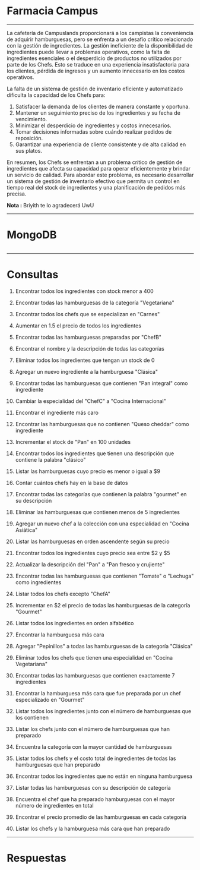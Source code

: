 # Farmacia Campus

------

La cafetería de Campuslands proporcionará a los campistas la conveniencia de adquirir hamburguesas, pero se enfrenta a un desafío crítico relacionado con la gestión de ingredientes. La gestión ineficiente de la disponibilidad de ingredientes puede llevar a problemas operativos, como la falta de ingredientes esenciales o el desperdicio de productos no utilizados por parte de los Chefs. Esto se traduce en una experiencia insatisfactoria para los clientes, pérdida de ingresos y un aumento innecesario en los costos operativos.

La falta de un sistema de gestión de inventario eficiente y automatizado dificulta la capacidad de los Chefs para:

1. Satisfacer la demanda de los clientes de manera constante y oportuna.
2. Mantener un seguimiento preciso de los ingredientes y su fecha de vencimiento.
3. Minimizar el desperdicio de ingredientes y costos innecesarios.
4. Tomar decisiones informadas sobre cuándo realizar pedidos de reposición.
5. Garantizar una experiencia de cliente consistente y de alta calidad en sus platos.

En resumen, los Chefs se enfrentan a un problema crítico de gestión de ingredientes que afecta su capacidad para operar eficientemente y brindar un servicio de calidad. Para abordar este problema, es necesario desarrollar un sistema de gestión de inventario efectivo que permita un control en tiempo real del stock de ingredientes y una planificación de pedidos más precisa.



**Nota :** Briyith te lo agradecerá UwU

------

# MongoDB

```js

```

------

# Consultas

1. Encontrar todos los ingredientes con stock menor a 400
2. Encontrar todas las hamburguesas de la categoría "Vegetariana"
3. Encontrar todos los chefs que se especializan en "Carnes"
4. Aumentar en 1.5 el precio de todos los ingredientes
5. Encontrar todas las hamburguesas preparadas por "ChefB"
6. Encontrar el nombre y la descripción de todas las categorías
7. Eliminar todos los ingredientes que tengan un stock de 0
8. Agregar un nuevo ingrediente a la hamburguesa "Clásica"
9. Encontrar todas las hamburguesas que contienen "Pan integral" como ingrediente
10. Cambiar la especialidad del "ChefC" a "Cocina Internacional"
11. Encontrar el ingrediente más caro
12. Encontrar las hamburguesas que no contienen "Queso cheddar" como ingrediente
13. Incrementar el stock de "Pan" en 100 unidades
14. Encontrar todos los ingredientes que tienen una descripción que contiene la palabra "clásico"
15. Listar las hamburguesas cuyo precio es menor o igual a $9
16. Contar cuántos chefs hay en la base de datos
17. Encontrar todas las categorías que contienen la palabra "gourmet" en su descripción
18. Eliminar las hamburguesas que contienen menos de 5 ingredientes
19. Agregar un nuevo chef a la colección con una especialidad en "Cocina Asiática"
20. Listar las hamburguesas en orden ascendente según su precio
21. Encontrar todos los ingredientes cuyo precio sea entre $2 y $5
22. Actualizar la descripción del "Pan" a "Pan fresco y crujiente"
23. Encontrar todas las hamburguesas que contienen "Tomate" o "Lechuga" como ingredientes
24. Listar todos los chefs excepto "ChefA"
25. Incrementar en $2 el precio de todas las hamburguesas de la categoría "Gourmet"
26. Listar todos los ingredientes en orden alfabético
27. Encontrar la hamburguesa más cara
28. Agregar "Pepinillos" a todas las hamburguesas de la categoría "Clásica"
29. Eliminar todos los chefs que tienen una especialidad en "Cocina Vegetariana"
30. Encontrar todas las hamburguesas que contienen exactamente 7 ingredientes
31. Encontrar la hamburguesa más cara que fue preparada por un chef especializado en "Gourmet"
32. Listar todos los ingredientes junto con el número de hamburguesas que los contienen

33. Listar los chefs junto con el número de hamburguesas que han preparado

34. Encuentra la categoría con la mayor cantidad de hamburguesas

35. Listar todos los chefs y el costo total de ingredientes de todas las hamburguesas que han preparado

36. Encontrar todos los ingredientes que no están en ninguna hamburguesa

37. Listar todas las hamburguesas con su descripción de categoría

38. Encuentra el chef que ha preparado hamburguesas con el mayor número de ingredientes en total

39. Encontrar el precio promedio de las hamburguesas en cada categoría

40. Listar los chefs y la hamburguesa más cara que han preparado

------
# Respuestas


